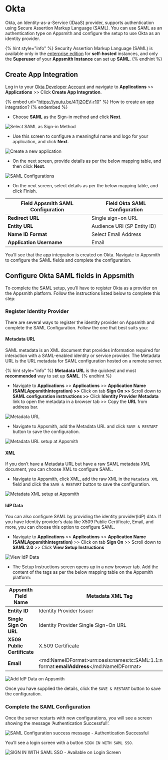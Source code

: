 # Okta

Okta, an Identity-as-a-Service (IDaaS) provider, supports authentication using Secure Assertion Markup Language (SAML). You can use SAML as an authentication type on Appsmith and configure the setup to use Okta as an identity provider.

{% hint style="info" %}
Security Assertion Markup Language (SAML) is available only in the [enterprise edition](https://www.appsmith.com/pricing) for **self-hosted** instances, and only the **Superuser** of your **Appsmith Instance** can set up **SAML**.
{% endhint %}

## Create App Integration

Log in to your [Okta Developer Account](https://developer.okta.com/) and navigate to **Applications** >> **Applications** >> Click **Create App Integration**.

{% embed url="https://youtu.be/4Tj2OEV-r10" %}
How to create an app integration?
{% endembed %}

* Choose **SAML** as the Sign-in method and click **Next**.

![Select SAML as Sign-in Method](../../../../.gitbook/assets/Okta-SAML-Sign-In-Methods.png)

* Use this screen to configure a meaningful name and logo for your application, and click **Next**.

![Create a new application](../../../../.gitbook/assets/Okta-SAML-Create-Application.png)

* On the next screen, provide details as per the below mapping table, and then click **Next**.

![SAML Configurations](../../../../.gitbook/assets/Okta-SAML-Configure-SAML.png)

* On the next screen, select details as per the below mapping table, and click Finish.

| **Field Appsmith SAML Configuration** | **Field Okta SAML Configuration** |
| ------------------------------------- | --------------------------------- |
| **Redirect URL**                      | Single sign-on URL                |
| **Entity URL**                        | Audience URI (SP Entity ID)       |
| **Name ID Format**                    | Select Email Address              |
| **Application Username**              | Email                             |

You’ll see that the app integration is created on Okta. Navigate to Appsmith to configure the SAML fields and complete the configuration.

## Configure Okta SAML fields in Appsmith

To complete the SAML setup, you’ll have to register Okta as a provider on the Appsmith platform. Follow the instructions listed below to complete this step:

### Register Identity Provider

There are several ways to register the identity provider on Appsmith and complete the SAML Configuration. Follow the one that best suits you:

#### Metadata URL

SAML metadata is an XML document that provides information required for interaction with a SAML-enabled identity or service provider. The Metadata URL is the URL metadata for SAML configuration hosted on a remote server.

{% hint style="info" %}
**Metadata URL** is the quickest and most **recommended** way to set up **SAML**.
{% endhint %}

* Navigate to **Applications** >> **Applications** >> **Application Name (SAMLAppsmithIntegration) >>** Click on tab **Sign On >>** Scroll down to **SAML configuration instructions >>** Click **Identity Provider Metadata** link to open the metadata in a browser tab >> Copy the **URL** from address bar.

![Metadata URL](../../../../.gitbook/assets/Okta-SAML-Configure-Metadata-URL.png)

* Navigate to Appsmith, add the Metadata URL and click `SAVE & RESTART` button to save the configuration.

![Metadata URL setup at Appsmith](../../../../.gitbook/assets/Appsmith-Admin-Settings-Authentication-SAML-Metadata-URL.png)

#### XML

If you don’t have a Metadata URL but have a raw SAML metadata XML document, you can choose XML to configure SAML.

* Navigate to Appsmith, click XML, add the raw XML in the `Metadata XML` field and click the `SAVE & RESTART` button to save the configuration.

![Metadata XML setup at Appsmith](../../../../.gitbook/assets/Appsmith-Admin-Settings-Authentication-SAML-XML.png)

#### IdP Data

You can also configure SAML by providing the identity provider(IdP) data. If you have Identity provider’s data like X509 Public Certificate, Email, and more, you can choose this option to configure SAML.

* Navigate to **Applications** >> **Applications** >> **Application Name (SAMLAppsmithIntegration)** >> Click on tab **Sign On** >> Scroll down to **SAML 2.0** >> Click **View Setup Instructions**

![View IdP Data](<../../../../.gitbook/assets/Okta-SAML-Register-Provider-IdpData (1).png>)

* The Setup Instructions screen opens up in a new browser tab. Add the content of the tags as per the below mapping table on the Appsmith platform:

| **Appsmith Field Name**     | **Metadata XML Tag**                                                                            |
| --------------------------- | ----------------------------------------------------------------------------------------------- |
| **Entity ID**               | Identity Provider Issuer                                                                        |
| **Single Sign On URL**      | Identity Provider Single Sign-On URL                                                            |
| **X509 Public Certificate** | X.509 Certificate                                                                               |
| **Email**                   | \<md:NameIDFormat>urn:oasis:names:tc:SAML:1.1:nameid-format:**emailAddress**\</md:NameIDFormat> |

![Add IdP Data on Appsmith](../../../../.gitbook/assets/Appsmith-Admin-Settings-Authentication-SAML-IdP-Data.png)

Once you have supplied the details, click the `SAVE & RESTART` button to save the configuration.

### Complete the SAML Configuration

Once the server restarts with new configurations, you will see a screen showing the message ‘Authentication Successful!’.

![SAML Configuration success message - Authentication Successful](../../../../.gitbook/assets/Appsmith-SAML-Authentication-Successful.png)

You’ll see a login screen with a button `SIGN IN WITH SAML SSO`.

![SIGN IN WITH SAML SSO - Available on Login Screen](../../../../.gitbook/assets/Appsmith-Login-Screen-Shows-SAML.png)
